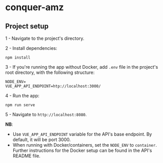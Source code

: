 # conquer-amz

## Project setup
1 - Navigate to the project's directory.

2 - Install dependencies:
```
npm install
```
3 - If you're running the app without Docker, add `.env` file in the project's root directory, with the following structure:
```
NODE_ENV=
VUE_APP_API_ENDPOINT=htp://localhost:3000/
```

4 - Run the app:
```
npm run serve
```

5 - Navigate to `http://localhost:8080`.


**NB**:
- Use `VUE_APP_API_ENDPOINT` variable for the API's base endpoint. By default, it will be port 3000.
- When running with Docker/containers, set the `NODE_ENV` to `container`. Further instructions for the Docker setup
can be found in the API's README file.
